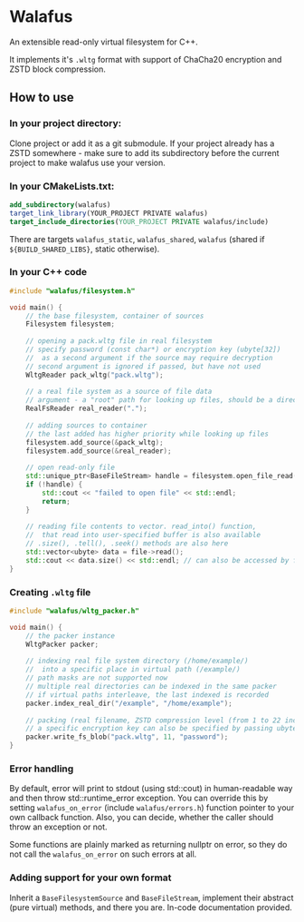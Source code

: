 # Walafus

An extensible read-only virtual filesystem for C++.

It implements it's `.wltg` format with support of ChaCha20 encryption and ZSTD block compression.


## How to use
### In your project directory:
Clone project or add it as a git submodule. 
If your project already has a ZSTD somewhere - make sure to add its subdirectory 
before the current project to make walafus use your version.


### In your CMakeLists.txt:

```cmake
add_subdirectory(walafus)
target_link_library(YOUR_PROJECT PRIVATE walafus)
target_include_directories(YOUR_PROJECT PRIVATE walafus/include)
```

There are targets `walafus_static`, `walafus_shared`, `walafus` (shared if `${BUILD_SHARED_LIBS}`, static otherwise).


### In your C++ code
```C++
#include "walafus/filesystem.h"

void main() {
    // the base filesystem, container of sources
    Filesystem filesystem;
    
    // opening a pack.wltg file in real filesystem
    // specify password (const char*) or encryption key (ubyte[32])
    //  as a second argument if the source may require decryption
    // second argument is ignored if passed, but have not used
    WltgReader pack_wltg("pack.wltg");
    
    // a real file system as a source of file data
    // argument - a "root" path for looking up files, should be a directory
    RealFsReader real_reader(".");
    
    // adding sources to container
    // the last added has higher priority while looking up files
    filesystem.add_source(&pack_wltg);
    filesystem.add_source(&real_reader);
    
    // open read-only file
    std::unique_ptr<BaseFileStream> handle = filesystem.open_file_read("filename.bin");
    if (!handle) {
        std::cout << "failed to open file" << std::endl;
        return;
    }
    
    // reading file contents to vector. read_into() function, 
    //  that read into user-specified buffer is also available
    // .size(), .tell(), .seek() methods are also here
    std::vector<ubyte> data = file->read();
    std::cout << data.size() << std::endl; // can also be accessed by file->size()
}
```


### Creating `.wltg` file
```C++
#include "walafus/wltg_packer.h"

void main() {
    // the packer instance
    WltgPacker packer;
    
    // indexing real file system directory (/home/example/) 
    //  into a specific place in virtual path (/example/)
    // path masks are not supported now
    // multiple real directories can be indexed in the same packer
    // if virtual paths interleave, the last indexed is recorded
    packer.index_real_dir("/example", "/home/example");
    
    // packing (real filename, ZSTD compression level (from 1 to 22 inclusive), password)
    // a specific encryption key can also be specified by passing ubyte[32] instead of const char*
    packer.write_fs_blob("pack.wltg", 11, "password");
}
```


### Error handling
By default, error will print to stdout (using std::cout) in human-readable
way and then throw std::runtime_error exception. You can override this by 
setting `walafus_on_error` (include `walafus/errors.h`) function pointer to your own callback function.
Also, you can decide, whether the caller should throw an exception or not.

Some functions are plainly marked as returning nullptr on error, so they do not 
call the `walafus_on_error` on such errors at all.


### Adding support for your own format
Inherit a `BaseFilesystemSource` and `BaseFileStream`, implement their abstract (pure virtual) methods,
and there you are. In-code documentation provided.
